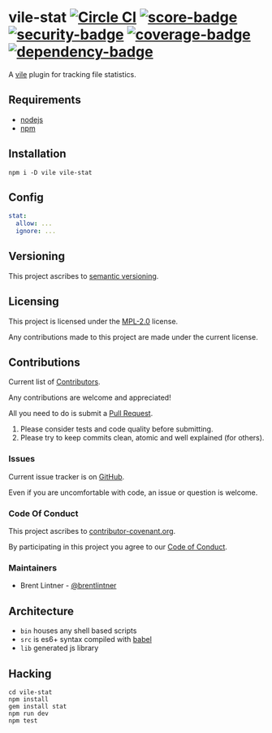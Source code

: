 # vile-stat [![Circle CI](https://circleci.com/gh/forthright/vile-stat.svg?style=shield&circle-token=4f88501f4048011c21e7c0fd561f82c5651cfd9b)](https://circleci.com/gh/forthright/vile-stat) [![score-badge](https://vile.io/api/v0/projects/vile-stat/badges/score?token=USryyHar5xQs7cBjNUdZ)](https://vile.io/~brentlintner/vile-stat) [![security-badge](https://vile.io/api/v0/projects/vile-stat/badges/security?token=USryyHar5xQs7cBjNUdZ)](https://vile.io/~brentlintner/vile-stat) [![coverage-badge](https://vile.io/api/v0/projects/vile-stat/badges/coverage?token=USryyHar5xQs7cBjNUdZ)](https://vile.io/~brentlintner/vile-stat) [![dependency-badge](https://vile.io/api/v0/projects/vile-stat/badges/dependency?token=USryyHar5xQs7cBjNUdZ)](https://vile.io/~brentlintner/vile-stat)

A [vile](http://github.com/brentlintner/vile) plugin for tracking file statistics.

## Requirements

- [nodejs](http://nodejs.org)
- [npm](http://npmjs.org)

## Installation

    npm i -D vile vile-stat

## Config

```yaml
stat:
  allow: ...
  ignore: ...
```

## Versioning

This project ascribes to [semantic versioning](http://semver.org).

## Licensing

This project is licensed under the [MPL-2.0](LICENSE) license.

Any contributions made to this project are made under the current license.

## Contributions

Current list of [Contributors](https://github.com/forthright/vile-stat/graphs/contributors).

Any contributions are welcome and appreciated!

All you need to do is submit a [Pull Request](https://github.com/forthright/vile-stat/pulls).

1. Please consider tests and code quality before submitting.
2. Please try to keep commits clean, atomic and well explained (for others).

### Issues

Current issue tracker is on [GitHub](https://github.com/forthright/vile-stat/issues).

Even if you are uncomfortable with code, an issue or question is welcome.

### Code Of Conduct

This project ascribes to [contributor-covenant.org](http://contributor-covenant.org).

By participating in this project you agree to our [Code of Conduct](CODE_OF_CONDUCT.md).

### Maintainers

- Brent Lintner - [@brentlintner](http://github.com/brentlintner)

## Architecture

- `bin` houses any shell based scripts
- `src` is es6+ syntax compiled with [babel](https://babeljs.io)
- `lib` generated js library

## Hacking

    cd vile-stat
    npm install
    gem install stat
    npm run dev
    npm test

